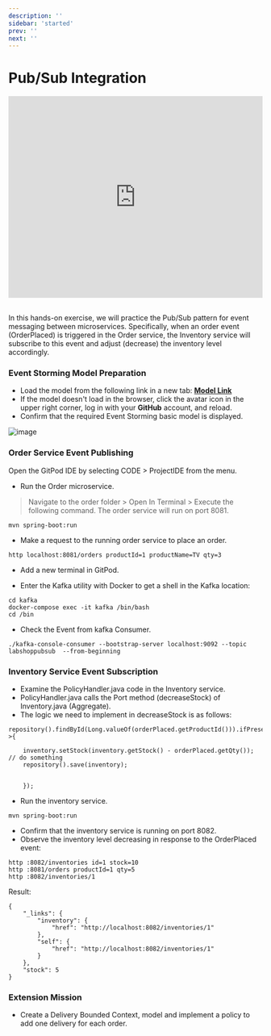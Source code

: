 ```yaml
---
description: ''
sidebar: 'started'
prev: ''
next: ''
---
```


# Pub/Sub Integration

<div style = "height:400px; object-fit: cover;">
<iframe style = "width:100%; height:100%;" src="https://www.youtube.com/embed/QvRiuKCZUmM" title="YouTube video player" frameborder="0" allow="accelerometer; autoplay; clipboard-write; encrypted-media; gyroscope; picture-in-picture" allowfullscreen></iframe>
</div><br>

In this hands-on exercise, we will practice the Pub/Sub pattern for event messaging between microservices. Specifically, when an order event (OrderPlaced) is triggered in the Order service, the Inventory service will subscribe to this event and adjust (decrease) the inventory level accordingly.

### Event Storming Model Preparation

- Load the model from the following link in a new tab:
**[Model Link](https://www.msaez.io/#/storming/labshoppubsub-2:2023-pubsub2)**
- If the model doesn't load in the browser, click the avatar icon in the upper right corner, log in with your **GitHub** account, and reload.
- Confirm that the required Event Storming basic model is displayed.

![image](https://github.com/acmexii/demo/assets/35618409/39ccf71e-3977-4093-9bae-7c2a1254d710)


### Order Service Event Publishing

Open the GitPod IDE by selecting CODE > ProjectIDE from the menu.

- Run the Order microservice.
> Navigate to the order folder > Open In Terminal > Execute the following command.
> The order service will run on port 8081.
```
mvn spring-boot:run
```

- Make a request to the running order service to place an order.
```
http localhost:8081/orders productId=1 productName=TV qty=3
```
- Add a new terminal in GitPod.

- Enter the Kafka utility with Docker to get a shell in the Kafka location:

```
cd kafka
docker-compose exec -it kafka /bin/bash
cd /bin
```

- Check the Event from kafka Consumer.

``` 
./kafka-console-consumer --bootstrap-server localhost:9092 --topic labshoppubsub  --from-beginning
```


### Inventory Service Event Subscription
- Examine the PolicyHandler.java code in the Inventory service.
- PolicyHandler.java calls the Port method (decreaseStock) of Inventory.java (Aggregate).
- The logic we need to implement in decreaseStock is as follows:
```
repository().findById(Long.valueOf(orderPlaced.getProductId())).ifPresent(inventory->{
    
    inventory.setStock(inventory.getStock() - orderPlaced.getQty()); // do something
    repository().save(inventory);


    });
```

- Run the inventory service.
```
mvn spring-boot:run
```
- Confirm that the inventory service is running on port 8082.
- Observe the inventory level decreasing in response to the OrderPlaced event:

```
http :8082/inventories id=1 stock=10
http :8081/orders productId=1 qty=5
http :8082/inventories/1
```
Result:
```
{
    "_links": {
        "inventory": {
            "href": "http://localhost:8082/inventories/1"
        },
        "self": {
            "href": "http://localhost:8082/inventories/1"
        }
    },
    "stock": 5
}
```


### Extension Mission
- Create a Delivery Bounded Context, model and implement a policy to add one delivery for each order.